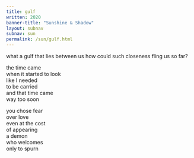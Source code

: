 ```yaml
---
title: gulf
written: 2020
banner-title: "Sunshine & Shadow" 
layout: subnav
subnav: sun
permalink: /sun/gulf.html
---
```


<div class="poem">
what a gulf  
that lies between us  
how could such closeness  
fling us so far?  
  
  
the time came  
when it started to look  
like I needed  
to be carried  
and that time came  
way too soon  
  
  
you chose fear  
over love  
even at the cost  
of appearing  
a demon  
who welcomes  
only to spurn  
</div>
